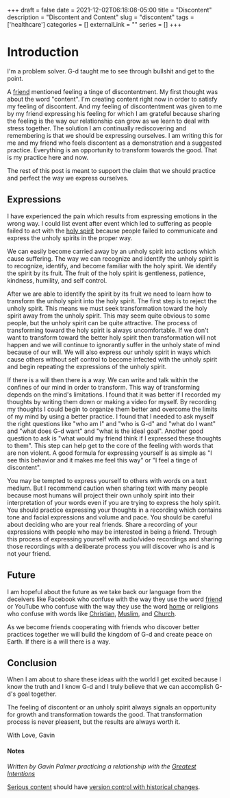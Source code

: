 +++ 
draft = false
date = 2021-12-02T06:18:08-05:00
title = "Discontent"
description = "Discontent and Content"
slug = "discontent" 
tags = ['healthcare']
categories = []
externalLink = ""
series = []
+++

# Introduction

I'm a problem solver.  G-d taught me to see through bullshit and get to the point.

A [friend](/posts/truth#friend) mentioned feeling a tinge of discontentment.  My first thought was about the word "content".  I'm creating content right now in order to satisfy my feeling of discontent.  And my feeling of discontentment was given to me by my friend expressing his feeling for which I am grateful because sharing the feeling is the way our relationship can grow as we learn to deal with stress together.  The solution I am continually rediscovering and remembering is that we should be expressing ourselves.  I am writing this for me and my friend who feels discontent as a demonstration and a suggested practice.  Everything is an opportunity to transform towards the good.  That is my practice here and now.

The rest of this post is meant to support the claim that we should practice and perfect the way we express ourselves.

## Expressions

I have experienced the pain which results from expressing emotions in the wrong way.  I could list event after event which led to suffering as people failed to act with the [holy spirit](/posts/truth#holy-spirit) because people failed to communicate and express the unholy spirits in the proper way.

We can easily become carried away by an unholy spirit into actions which cause suffering.  The way we can recognize and identify the unholy spirit is to recognize, identify, and become familiar with the holy spirit.  We identify the spirit by its fruit.  The fruit of the holy spirit is gentleness, patience, kindness, humility, and self control.

After we are able to identify the spirit by its fruit we need to learn how to transform the unholy spirit into the holy spirit.  The first step is to reject the unholy spirit.  This means we must seek transformation toward the holy spirit away from the unholy spirit.  This may seem quite obvious to some people, but the unholy spirit can be quite attractive.  The process of transforming toward the holy spirit is always uncomfortable.  If we don't want to transform toward the better holy spirit then transformation will not happen and we will continue to ignorantly suffer in the unholy state of mind because of our will.  We will also express our unholy spirit in ways which cause others without self control to become infected with the unholy spirit and begin repeating the expressions of the unholy spirit.

If there is a will then there is a way.  We can write and talk within the confines of our mind in order to transform.  This way of transforming depends on the mind's limitations.  I found that it was better if I recorded my thoughts by writing them down or making a video for myself.  By recording my thoughts I could begin to organize them better and overcome the limits of my mind by using a better practice.  I found that I needed to ask myself the right questions like "who am I" and "who is G-d" and "what do I want" and "what does G-d want" and "what is the ideal goal".  Another good question to ask is "what would my friend think if I expressed these thoughts to them".  This step can help get to the core of the feeling with words that are non violent.  A good formula for expressing yourself is as simple as "I see this behavior and it makes me feel this way" or "I feel a tinge of discontent".

You may be tempted to express yourself to others with words on a text medium.  But I recommend caution when sharing text with many people because most humans will project their own unholy spirit into their interpretation of your words even if you are trying to express the holy spirit.  You should practice expressing your thoughts in a recording which contains tone and facial expressions and volume and pace.  You should be careful about deciding who are your real friends.  Share a recording of your expressions with people who may be interested in being a friend.  Through this process of expressing yourself with audio/video recordings and sharing those recordings with a deliberate process you will discover who is and is not your friend.

## Future

I am hopeful about the future as we take back our language from the deceivers like Facebook who confuse with the way they use the word [friend](/posts/truth#friend) or YouTube who confuse with the way they use the word [home](/posts/truth#home) or religions who confuse with words like [Christian](/posts/truth#christian), [Muslim](/posts/truth#muslim), and [Church](/posts/truth#church).

As we become friends cooperating with friends who discover better practices together we will build the kingdom of G-d and create peace on Earth.  If there is a will there is a way.

## Conclusion

When I am about to share these ideas with the world I get excited because I know the truth and I know G-d and I truly believe that we can accomplish G-d's goal together.

The feeling of discontent or an unholy spirit always signals an opportunity for growth and transformation towards the good.  That transformation process is never pleasent, but the results are always worth it.

With Love, Gavin

#### Notes

*Written by Gavin Palmer practicing a relationship with the [Greatest Intentions](/posts/helping-the-greatest-intentions)*

[Serious content](/posts/content-creation) should have [version control with historical changes](https://github.com/heroLFG/hugo-herolfg-site/commits/dev/content/posts/signals.md).
